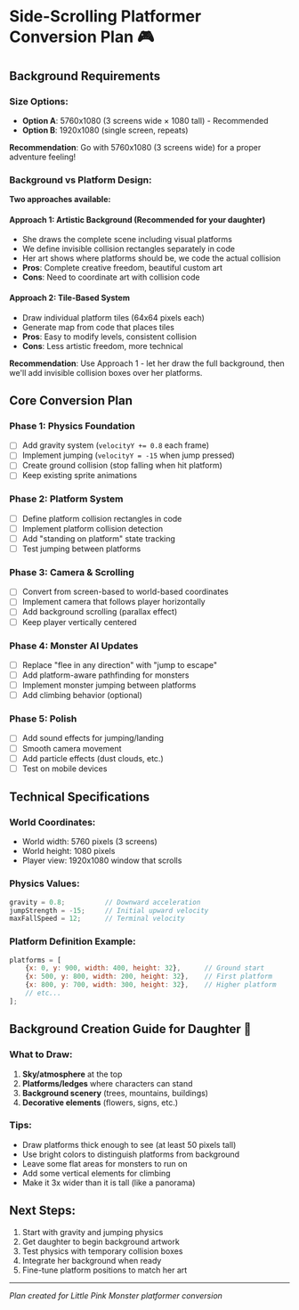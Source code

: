 # Side-Scrolling Platformer Conversion Plan 🎮

## Background Requirements

### Size Options:
- **Option A**: 5760x1080 (3 screens wide × 1080 tall) - Recommended
- **Option B**: 1920x1080 (single screen, repeats)

**Recommendation**: Go with 5760x1080 (3 screens wide) for a proper adventure feeling!

### Background vs Platform Design:

**Two approaches available:**

#### Approach 1: Artistic Background (Recommended for your daughter)
- She draws the complete scene including visual platforms
- We define invisible collision rectangles separately in code
- Her art shows where platforms should be, we code the actual collision
- **Pros**: Complete creative freedom, beautiful custom art
- **Cons**: Need to coordinate art with collision code

#### Approach 2: Tile-Based System  
- Draw individual platform tiles (64x64 pixels each)
- Generate map from code that places tiles
- **Pros**: Easy to modify levels, consistent collision
- **Cons**: Less artistic freedom, more technical

**Recommendation**: Use Approach 1 - let her draw the full background, then we'll add invisible collision boxes over her platforms.

## Core Conversion Plan

### Phase 1: Physics Foundation
- [ ] Add gravity system (`velocityY += 0.8` each frame)
- [ ] Implement jumping (`velocityY = -15` when jump pressed)
- [ ] Create ground collision (stop falling when hit platform)
- [ ] Keep existing sprite animations

### Phase 2: Platform System
- [ ] Define platform collision rectangles in code
- [ ] Implement platform collision detection
- [ ] Add "standing on platform" state tracking
- [ ] Test jumping between platforms

### Phase 3: Camera & Scrolling
- [ ] Convert from screen-based to world-based coordinates
- [ ] Implement camera that follows player horizontally
- [ ] Add background scrolling (parallax effect)
- [ ] Keep player vertically centered

### Phase 4: Monster AI Updates
- [ ] Replace "flee in any direction" with "jump to escape"
- [ ] Add platform-aware pathfinding for monsters
- [ ] Implement monster jumping between platforms
- [ ] Add climbing behavior (optional)

### Phase 5: Polish
- [ ] Add sound effects for jumping/landing
- [ ] Smooth camera movement
- [ ] Add particle effects (dust clouds, etc.)
- [ ] Test on mobile devices

## Technical Specifications

### World Coordinates:
- World width: 5760 pixels (3 screens)
- World height: 1080 pixels
- Player view: 1920x1080 window that scrolls

### Physics Values:
```javascript
gravity = 0.8;          // Downward acceleration
jumpStrength = -15;     // Initial upward velocity
maxFallSpeed = 12;      // Terminal velocity
```

### Platform Definition Example:
```javascript
platforms = [
    {x: 0, y: 900, width: 400, height: 32},      // Ground start
    {x: 500, y: 800, width: 200, height: 32},    // First platform
    {x: 800, y: 700, width: 300, height: 32},    // Higher platform
    // etc...
];
```

## Background Creation Guide for Daughter 🎨

### What to Draw:
1. **Sky/atmosphere** at the top
2. **Platforms/ledges** where characters can stand
3. **Background scenery** (trees, mountains, buildings)
4. **Decorative elements** (flowers, signs, etc.)

### Tips:
- Draw platforms thick enough to see (at least 50 pixels tall)
- Use bright colors to distinguish platforms from background
- Leave some flat areas for monsters to run on
- Add some vertical elements for climbing
- Make it 3x wider than it is tall (like a panorama)

## Next Steps:
1. Start with gravity and jumping physics
2. Get daughter to begin background artwork
3. Test physics with temporary collision boxes
4. Integrate her background when ready
5. Fine-tune platform positions to match her art

---
*Plan created for Little Pink Monster platformer conversion*